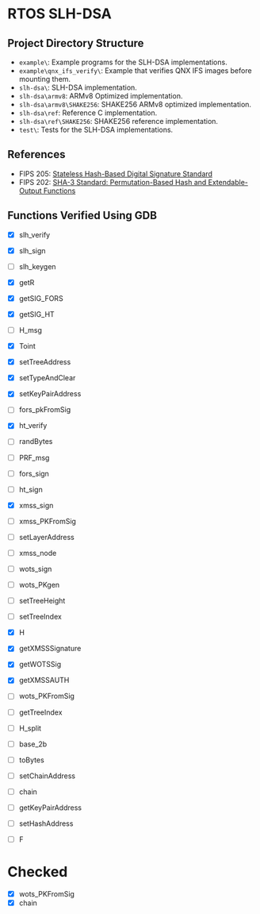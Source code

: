 # RTOS SLH-DSA

## Project Directory Structure
- `example\`: Example programs for the SLH-DSA implementations.
- `example\qnx_ifs_verify\`: Example that verifies QNX IFS images before mounting them.
- `slh-dsa\`: SLH-DSA implementation.
- `slh-dsa\armv8`: ARMv8 Optimized implementation.
- `slh-dsa\armv8\SHAKE256`: SHAKE256 ARMv8 optimized implementation.
- `slh-dsa\ref`: Reference C implementation.
- `slh-dsa\ref\SHAKE256`: SHAKE256 reference implementation.
- `test\`: Tests for the SLH-DSA implementations.

## References
- FIPS 205: [Stateless Hash-Based Digital Signature Standard](https://nvlpubs.nist.gov/nistpubs/FIPS/NIST.FIPS.205.ipd.pdf)
- FIPS 202: [SHA-3 Standard: Permutation-Based Hash and Extendable-Output Functions](https://nvlpubs.nist.gov/nistpubs/FIPS/NIST.FIPS.202.pdf)

## Functions Verified Using GDB
- [x] slh_verify
- [x] slh_sign
- [ ] slh_keygen
- [x] getR
- [x] getSIG_FORS
- [x] getSIG_HT
- [ ] H_msg
- [x] Toint
- [x] setTreeAddress
- [x] setTypeAndClear
- [x] setKeyPairAddress
- [ ] fors_pkFromSig
- [x] ht_verify
- [ ] randBytes
- [ ] PRF_msg
- [ ] fors_sign
- [ ] ht_sign
- [x] xmss_sign
- [ ] xmss_PKFromSig
- [ ] setLayerAddress
- [ ] xmss_node
- [ ] wots_sign
- [ ] wots_PKgen
- [ ] setTreeHeight
- [ ] setTreeIndex
- [x] H
- [x] getXMSSSignature
- [x] getWOTSSig
- [x] getXMSSAUTH
- [ ] wots_PKFromSig
- [ ] getTreeIndex
- [ ] H_split
- [ ] base_2b
- [ ] toBytes
- [ ] setChainAddress
- [ ] chain
- [ ] getKeyPairAddress
- [ ] setHashAddress
- [ ] F


# Checked
- [x] wots_PKFromSig
- [x] chain